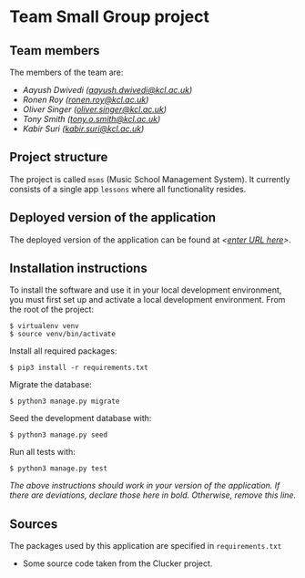 # Team *<enter team name here>* Small Group project

## Team members
The members of the team are:
- *Aayush Dwivedi (aayush.dwivedi@kcl.ac.uk)*
- *Ronen Roy (ronen.roy@kcl.ac.uk)*
- *Oliver Singer (oliver.singer@kcl.ac.uk)*
- *Tony Smith (tony.o.smith@kcl.ac.uk)*
- *Kabir Suri (kabir.suri@kcl.ac.uk)*

## Project structure
The project is called `msms` (Music School Management System).  It currently consists of a single app `lessons` where all functionality resides.

## Deployed version of the application
The deployed version of the application can be found at *<[enter URL here](URL)>*.

## Installation instructions
To install the software and use it in your local development environment, you must first set up and activate a local development environment.  From the root of the project:

```
$ virtualenv venv
$ source venv/bin/activate
```

Install all required packages:

```
$ pip3 install -r requirements.txt
```

Migrate the database:

```
$ python3 manage.py migrate
```

Seed the development database with:

```
$ python3 manage.py seed
```

Run all tests with:
```
$ python3 manage.py test
```

*The above instructions should work in your version of the application.  If there are deviations, declare those here in bold.  Otherwise, remove this line.*

## Sources
The packages used by this application are specified in `requirements.txt`

- Some source code taken from the Clucker project.